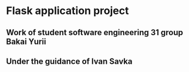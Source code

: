 # Flask application project
## Work of student software engineering 31 group Bakai Yurii
## Under the guidance of Ivan Savka
